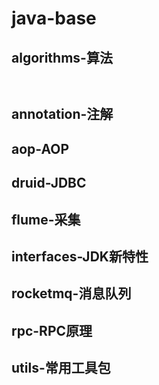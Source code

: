 # java-base

## algorithms-算法
```
	 
```
## annotation-注解

## aop-AOP

## druid-JDBC

## flume-采集

## interfaces-JDK新特性

## rocketmq-消息队列

## rpc-RPC原理

## utils-常用工具包